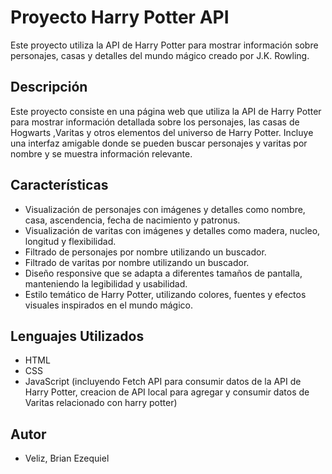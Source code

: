 
# Proyecto Harry Potter API

Este proyecto utiliza la API de Harry Potter para mostrar información sobre personajes, casas y detalles del mundo mágico creado por J.K. Rowling.

## Descripción

Este proyecto consiste en una página web que utiliza la API de Harry Potter para mostrar información detallada sobre los personajes, las casas de Hogwarts ,Varitas y otros elementos del universo de Harry Potter. Incluye una interfaz amigable donde se pueden buscar personajes y varitas por nombre y se muestra información relevante.

## Características

- Visualización de personajes con imágenes y detalles como nombre, casa, ascendencia, fecha de nacimiento y patronus.
- Visualización de varitas con imágenes y detalles como madera, nucleo, longitud y flexibilidad.
- Filtrado de personajes por nombre utilizando un buscador.
- Filtrado de varitas por nombre utilizando un buscador.
- Diseño responsive que se adapta a diferentes tamaños de pantalla, manteniendo la legibilidad y usabilidad.
- Estilo temático de Harry Potter, utilizando colores, fuentes y efectos visuales inspirados en el mundo mágico.

## Lenguajes Utilizados

- HTML
- CSS
- JavaScript (incluyendo Fetch API para consumir datos de la API de Harry Potter, creacion de API local para agregar y consumir datos de Varitas relacionado con harry potter)

## Autor

- Veliz, Brian Ezequiel

